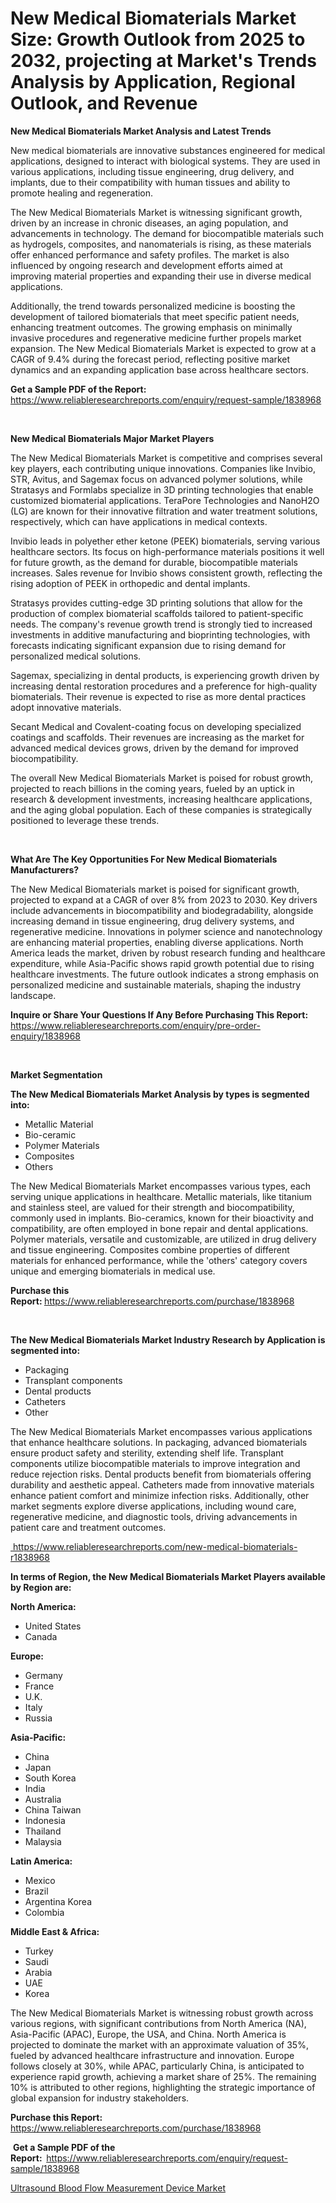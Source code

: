 <p><h1>New Medical Biomaterials Market Size: Growth Outlook from 2025 to 2032, projecting at Market's Trends Analysis by Application, Regional Outlook, and Revenue</h1></p><p><strong>New Medical Biomaterials Market Analysis and Latest Trends</strong></p>
<p><p>New medical biomaterials are innovative substances engineered for medical applications, designed to interact with biological systems. They are used in various applications, including tissue engineering, drug delivery, and implants, due to their compatibility with human tissues and ability to promote healing and regeneration.</p><p>The New Medical Biomaterials Market is witnessing significant growth, driven by an increase in chronic diseases, an aging population, and advancements in technology. The demand for biocompatible materials such as hydrogels, composites, and nanomaterials is rising, as these materials offer enhanced performance and safety profiles. The market is also influenced by ongoing research and development efforts aimed at improving material properties and expanding their use in diverse medical applications.</p><p>Additionally, the trend towards personalized medicine is boosting the development of tailored biomaterials that meet specific patient needs, enhancing treatment outcomes. The growing emphasis on minimally invasive procedures and regenerative medicine further propels market expansion. The New Medical Biomaterials Market is expected to grow at a CAGR of 9.4% during the forecast period, reflecting positive market dynamics and an expanding application base across healthcare sectors.</p></p>
<p><strong>Get a Sample PDF of the Report:&nbsp;</strong> <a href="https://www.reliableresearchreports.com/enquiry/request-sample/1838968?utm_campaign=2646&utm_medium=2&utm_source=Github&utm_content=ia&utm_term=05032025&utm_id=new-medical-biomaterials">https://www.reliableresearchreports.com/enquiry/request-sample/1838968</a></p>
<p>&nbsp;</p>
<p><strong>New Medical Biomaterials Major Market Players</strong></p>
<p><p>The New Medical Biomaterials Market is competitive and comprises several key players, each contributing unique innovations. Companies like Invibio, STR, Avitus, and Sagemax focus on advanced polymer solutions, while Stratasys and Formlabs specialize in 3D printing technologies that enable customized biomaterial applications. TeraPore Technologies and NanoH2O (LG) are known for their innovative filtration and water treatment solutions, respectively, which can have applications in medical contexts.</p><p>Invibio leads in polyether ether ketone (PEEK) biomaterials, serving various healthcare sectors. Its focus on high-performance materials positions it well for future growth, as the demand for durable, biocompatible materials increases. Sales revenue for Invibio shows consistent growth, reflecting the rising adoption of PEEK in orthopedic and dental implants.</p><p>Stratasys provides cutting-edge 3D printing solutions that allow for the production of complex biomaterial scaffolds tailored to patient-specific needs. The company's revenue growth trend is strongly tied to increased investments in additive manufacturing and bioprinting technologies, with forecasts indicating significant expansion due to rising demand for personalized medical solutions.</p><p>Sagemax, specializing in dental products, is experiencing growth driven by increasing dental restoration procedures and a preference for high-quality biomaterials. Their revenue is expected to rise as more dental practices adopt innovative materials.</p><p>Secant Medical and Covalent-coating focus on developing specialized coatings and scaffolds. Their revenues are increasing as the market for advanced medical devices grows, driven by the demand for improved biocompatibility.</p><p>The overall New Medical Biomaterials Market is poised for robust growth, projected to reach billions in the coming years, fueled by an uptick in research & development investments, increasing healthcare applications, and the aging global population. Each of these companies is strategically positioned to leverage these trends.</p></p>
<p>&nbsp;</p>
<p><strong>What Are The Key Opportunities For New Medical Biomaterials Manufacturers?</strong></p>
<p><p>The New Medical Biomaterials market is poised for significant growth, projected to expand at a CAGR of over 8% from 2023 to 2030. Key drivers include advancements in biocompatibility and biodegradability, alongside increasing demand in tissue engineering, drug delivery systems, and regenerative medicine. Innovations in polymer science and nanotechnology are enhancing material properties, enabling diverse applications. North America leads the market, driven by robust research funding and healthcare expenditure, while Asia-Pacific shows rapid growth potential due to rising healthcare investments. The future outlook indicates a strong emphasis on personalized medicine and sustainable materials, shaping the industry landscape.</p></p>
<p><strong>Inquire or Share Your Questions If Any Before Purchasing This Report:</strong> <a href="https://www.reliableresearchreports.com/enquiry/pre-order-enquiry/1838968?utm_campaign=2646&utm_medium=2&utm_source=Github&utm_content=ia&utm_term=05032025&utm_id=new-medical-biomaterials">https://www.reliableresearchreports.com/enquiry/pre-order-enquiry/1838968</a></p>
<p>&nbsp;</p>
<p><strong>Market Segmentation</strong></p>
<p><strong>The New Medical Biomaterials Market Analysis by types is segmented into:</strong></p>
<p><ul><li>Metallic Material</li><li>Bio-ceramic</li><li>Polymer Materials</li><li>Composites</li><li>Others</li></ul></p>
<p><p>The New Medical Biomaterials Market encompasses various types, each serving unique applications in healthcare. Metallic materials, like titanium and stainless steel, are valued for their strength and biocompatibility, commonly used in implants. Bio-ceramics, known for their bioactivity and compatibility, are often employed in bone repair and dental applications. Polymer materials, versatile and customizable, are utilized in drug delivery and tissue engineering. Composites combine properties of different materials for enhanced performance, while the 'others' category covers unique and emerging biomaterials in medical use.</p></p>
<p><strong>Purchase this Report:&nbsp;</strong><a href="https://www.reliableresearchreports.com/purchase/1838968?utm_campaign=2646&utm_medium=2&utm_source=Github&utm_content=ia&utm_term=05032025&utm_id=new-medical-biomaterials">https://www.reliableresearchreports.com/purchase/1838968</a></p>
<p>&nbsp;</p>
<p><strong>The New Medical Biomaterials Market Industry Research by Application is segmented into:</strong></p>
<p><ul><li>Packaging</li><li>Transplant components</li><li>Dental products</li><li>Catheters</li><li>Other</li></ul></p>
<p><p>The New Medical Biomaterials Market encompasses various applications that enhance healthcare solutions. In packaging, advanced biomaterials ensure product safety and sterility, extending shelf life. Transplant components utilize biocompatible materials to improve integration and reduce rejection risks. Dental products benefit from biomaterials offering durability and aesthetic appeal. Catheters made from innovative materials enhance patient comfort and minimize infection risks. Additionally, other market segments explore diverse applications, including wound care, regenerative medicine, and diagnostic tools, driving advancements in patient care and treatment outcomes.</p></p>
<p><a href="https://www.reliableresearchreports.com/new-medical-biomaterials-r1838968?utm_campaign=2646&utm_medium=2&utm_source=Github&utm_content=ia&utm_term=05032025&utm_id=new-medical-biomaterials">&nbsp;https://www.reliableresearchreports.com/new-medical-biomaterials-r1838968</a></p>
<p><strong>In terms of Region, the New Medical Biomaterials Market Players available by Region are:</strong></p>
<p>
    <p> <strong> North America: </strong>
        <ul>
            <li>United States</li>
            <li>Canada</li>
        </ul>
        </p> 
    <p> <strong> Europe: </strong>
        <ul>
            <li>Germany</li>
            <li>France</li>
            <li>U.K.</li>
            <li>Italy</li>
            <li>Russia</li>
        </ul>
        </p> 
    <p> <strong> Asia-Pacific: </strong>
        <ul>
            <li>China</li>
            <li>Japan</li>
            <li>South Korea</li>
            <li>India</li>
            <li>Australia</li>
            <li>China Taiwan</li>
            <li>Indonesia</li>
            <li>Thailand</li>
            <li>Malaysia</li>
        </ul>
        </p> 
    <p> <strong> Latin America: </strong>
        <ul>
            <li>Mexico</li>
            <li>Brazil</li>
            <li>Argentina Korea</li>
            <li>Colombia</li>
        </ul>
        </p> 
    <p> <strong> Middle East & Africa: </strong>
        <ul>
            <li>Turkey</li>
            <li>Saudi</li>
            <li>Arabia</li>
            <li>UAE</li>
            <li>Korea</li>
        </ul>
    </p>
    </p>
<p><p>The New Medical Biomaterials Market is witnessing robust growth across various regions, with significant contributions from North America (NA), Asia-Pacific (APAC), Europe, the USA, and China. North America is projected to dominate the market with an approximate valuation of 35%, fueled by advanced healthcare infrastructure and innovation. Europe follows closely at 30%, while APAC, particularly China, is anticipated to experience rapid growth, achieving a market share of 25%. The remaining 10% is attributed to other regions, highlighting the strategic importance of global expansion for industry stakeholders.</p></p>
<p><strong>Purchase this Report: </strong><a href="https://www.reliableresearchreports.com/purchase/1838968?utm_campaign=2646&utm_medium=2&utm_source=Github&utm_content=ia&utm_term=05032025&utm_id=new-medical-biomaterials">https://www.reliableresearchreports.com/purchase/1838968</a></p>
<p>&nbsp;<strong>Get a Sample PDF of the Report:&nbsp;&nbsp;</strong><a href="https://www.reliableresearchreports.com/enquiry/request-sample/1838968?utm_campaign=2646&utm_medium=2&utm_source=Github&utm_content=ia&utm_term=05032025&utm_id=new-medical-biomaterials">https://www.reliableresearchreports.com/enquiry/request-sample/1838968</a></p>
<p><strong></strong></p>
<p><p><a href="https://github.com/mathastilley812967/Market-Research-Report-List-1/blob/main/ultrasound-blood-flow-measurement-device-market.md?utm_campaign=2646&utm_medium=2&utm_source=Github&utm_content=ia&utm_term=05032025&utm_id=new-medical-biomaterials">Ultrasound Blood Flow Measurement Device Market</a></p></p>